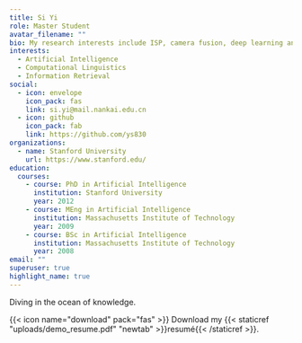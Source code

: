 ```yaml
---
title: Si Yi
role: Master Student
avatar_filename: ""
bio: My research interests include ISP, camera fusion, deep learning and so on.
interests:
  - Artificial Intelligence
  - Computational Linguistics
  - Information Retrieval
social:
  - icon: envelope
    icon_pack: fas
    link: si.yi@mail.nankai.edu.cn
  - icon: github
    icon_pack: fab
    link: https://github.com/ys830
organizations:
  - name: Stanford University
    url: https://www.stanford.edu/
education:
  courses:
    - course: PhD in Artificial Intelligence
      institution: Stanford University
      year: 2012
    - course: MEng in Artificial Intelligence
      institution: Massachusetts Institute of Technology
      year: 2009
    - course: BSc in Artificial Intelligence
      institution: Massachusetts Institute of Technology
      year: 2008
email: ""
superuser: true
highlight_name: true
---
```

Diving in the ocean of knowledge.

{{< icon name="download" pack="fas" >}} Download my {{< staticref "uploads/demo_resume.pdf" "newtab" >}}resumé{{< /staticref >}}.